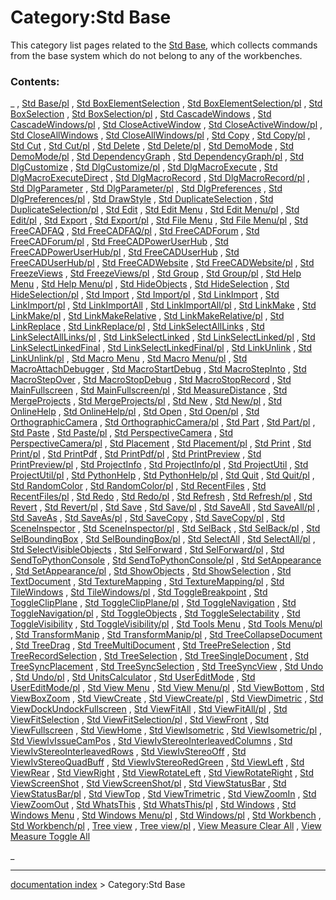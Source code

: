 # Category:Std Base
This category list pages related to the [Std Base](Std_Base.md), which collects commands from the base system which do not belong to any of the workbenches.

### Contents:

_ , [Std Base/pl](Std_Base/pl.md) , [Std BoxElementSelection](Std_BoxElementSelection.md) , [Std BoxElementSelection/pl](Std_BoxElementSelection/pl.md) , [Std BoxSelection](Std_BoxSelection.md) , [Std BoxSelection/pl](Std_BoxSelection/pl.md) , [Std CascadeWindows](Std_CascadeWindows.md) , [Std CascadeWindows/pl](Std_CascadeWindows/pl.md) , [Std CloseActiveWindow](Std_CloseActiveWindow.md) , [Std CloseActiveWindow/pl](Std_CloseActiveWindow/pl.md) , [Std CloseAllWindows](Std_CloseAllWindows.md) , [Std CloseAllWindows/pl](Std_CloseAllWindows/pl.md) , [Std Copy](Std_Copy.md) , [Std Copy/pl](Std_Copy/pl.md) , [Std Cut](Std_Cut.md) , [Std Cut/pl](Std_Cut/pl.md) , [Std Delete](Std_Delete.md) , [Std Delete/pl](Std_Delete/pl.md) , [Std DemoMode](Std_DemoMode.md) , [Std DemoMode/pl](Std_DemoMode/pl.md) , [Std DependencyGraph](Std_DependencyGraph.md) , [Std DependencyGraph/pl](Std_DependencyGraph/pl.md) , [Std DlgCustomize](Std_DlgCustomize.md) , [Std DlgCustomize/pl](Std_DlgCustomize/pl.md) , [Std DlgMacroExecute](Std_DlgMacroExecute.md) , [Std DlgMacroExecuteDirect](Std_DlgMacroExecuteDirect.md) , [Std DlgMacroRecord](Std_DlgMacroRecord.md) , [Std DlgMacroRecord/pl](Std_DlgMacroRecord/pl.md) , [Std DlgParameter](Std_DlgParameter.md) , [Std DlgParameter/pl](Std_DlgParameter/pl.md) , [Std DlgPreferences](Std_DlgPreferences.md) , [Std DlgPreferences/pl](Std_DlgPreferences/pl.md) , [Std DrawStyle](Std_DrawStyle.md) , [Std DuplicateSelection](Std_DuplicateSelection.md) , [Std DuplicateSelection/pl](Std_DuplicateSelection/pl.md) , [Std Edit](Std_Edit.md) , [Std Edit Menu](Std_Edit_Menu.md) , [Std Edit Menu/pl](Std_Edit_Menu/pl.md) , [Std Edit/pl](Std_Edit/pl.md) , [Std Export](Std_Export.md) , [Std Export/pl](Std_Export/pl.md) , [Std File Menu](Std_File_Menu.md) , [Std File Menu/pl](Std_File_Menu/pl.md) , [Std FreeCADFAQ](Std_FreeCADFAQ.md) , [Std FreeCADFAQ/pl](Std_FreeCADFAQ/pl.md) , [Std FreeCADForum](Std_FreeCADForum.md) , [Std FreeCADForum/pl](Std_FreeCADForum/pl.md) , [Std FreeCADPowerUserHub](Std_FreeCADPowerUserHub.md) , [Std FreeCADPowerUserHub/pl](Std_FreeCADPowerUserHub/pl.md) , [Std FreeCADUserHub](Std_FreeCADUserHub.md) , [Std FreeCADUserHub/pl](Std_FreeCADUserHub/pl.md) , [Std FreeCADWebsite](Std_FreeCADWebsite.md) , [Std FreeCADWebsite/pl](Std_FreeCADWebsite/pl.md) , [Std FreezeViews](Std_FreezeViews.md) , [Std FreezeViews/pl](Std_FreezeViews/pl.md) , [Std Group](Std_Group.md) , [Std Group/pl](Std_Group/pl.md) , [Std Help Menu](Std_Help_Menu.md) , [Std Help Menu/pl](Std_Help_Menu/pl.md) , [Std HideObjects](Std_HideObjects.md) , [Std HideSelection](Std_HideSelection.md) , [Std HideSelection/pl](Std_HideSelection/pl.md) , [Std Import](Std_Import.md) , [Std Import/pl](Std_Import/pl.md) , [Std LinkImport](Std_LinkImport.md) , [Std LinkImport/pl](Std_LinkImport/pl.md) , [Std LinkImportAll](Std_LinkImportAll.md) , [Std LinkImportAll/pl](Std_LinkImportAll/pl.md) , [Std LinkMake](Std_LinkMake.md) , [Std LinkMake/pl](Std_LinkMake/pl.md) , [Std LinkMakeRelative](Std_LinkMakeRelative.md) , [Std LinkMakeRelative/pl](Std_LinkMakeRelative/pl.md) , [Std LinkReplace](Std_LinkReplace.md) , [Std LinkReplace/pl](Std_LinkReplace/pl.md) , [Std LinkSelectAllLinks](Std_LinkSelectAllLinks.md) , [Std LinkSelectAllLinks/pl](Std_LinkSelectAllLinks/pl.md) , [Std LinkSelectLinked](Std_LinkSelectLinked.md) , [Std LinkSelectLinked/pl](Std_LinkSelectLinked/pl.md) , [Std LinkSelectLinkedFinal](Std_LinkSelectLinkedFinal.md) , [Std LinkSelectLinkedFinal/pl](Std_LinkSelectLinkedFinal/pl.md) , [Std LinkUnlink](Std_LinkUnlink.md) , [Std LinkUnlink/pl](Std_LinkUnlink/pl.md) , [Std Macro Menu](Std_Macro_Menu.md) , [Std Macro Menu/pl](Std_Macro_Menu/pl.md) , [Std MacroAttachDebugger](Std_MacroAttachDebugger.md) , [Std MacroStartDebug](Std_MacroStartDebug.md) , [Std MacroStepInto](Std_MacroStepInto.md) , [Std MacroStepOver](Std_MacroStepOver.md) , [Std MacroStopDebug](Std_MacroStopDebug.md) , [Std MacroStopRecord](Std_MacroStopRecord.md) , [Std MainFullscreen](Std_MainFullscreen.md) , [Std MainFullscreen/pl](Std_MainFullscreen/pl.md) , [Std MeasureDistance](Std_MeasureDistance.md) , [Std MergeProjects](Std_MergeProjects.md) , [Std MergeProjects/pl](Std_MergeProjects/pl.md) , [Std New](Std_New.md) , [Std New/pl](Std_New/pl.md) , [Std OnlineHelp](Std_OnlineHelp.md) , [Std OnlineHelp/pl](Std_OnlineHelp/pl.md) , [Std Open](Std_Open.md) , [Std Open/pl](Std_Open/pl.md) , [Std OrthographicCamera](Std_OrthographicCamera.md) , [Std OrthographicCamera/pl](Std_OrthographicCamera/pl.md) , [Std Part](Std_Part.md) , [Std Part/pl](Std_Part/pl.md) , [Std Paste](Std_Paste.md) , [Std Paste/pl](Std_Paste/pl.md) , [Std PerspectiveCamera](Std_PerspectiveCamera.md) , [Std PerspectiveCamera/pl](Std_PerspectiveCamera/pl.md) , [Std Placement](Std_Placement.md) , [Std Placement/pl](Std_Placement/pl.md) , [Std Print](Std_Print.md) , [Std Print/pl](Std_Print/pl.md) , [Std PrintPdf](Std_PrintPdf.md) , [Std PrintPdf/pl](Std_PrintPdf/pl.md) , [Std PrintPreview](Std_PrintPreview.md) , [Std PrintPreview/pl](Std_PrintPreview/pl.md) , [Std ProjectInfo](Std_ProjectInfo.md) , [Std ProjectInfo/pl](Std_ProjectInfo/pl.md) , [Std ProjectUtil](Std_ProjectUtil.md) , [Std ProjectUtil/pl](Std_ProjectUtil/pl.md) , [Std PythonHelp](Std_PythonHelp.md) , [Std PythonHelp/pl](Std_PythonHelp/pl.md) , [Std Quit](Std_Quit.md) , [Std Quit/pl](Std_Quit/pl.md) , [Std RandomColor](Std_RandomColor.md) , [Std RandomColor/pl](Std_RandomColor/pl.md) , [Std RecentFiles](Std_RecentFiles.md) , [Std RecentFiles/pl](Std_RecentFiles/pl.md) , [Std Redo](Std_Redo.md) , [Std Redo/pl](Std_Redo/pl.md) , [Std Refresh](Std_Refresh.md) , [Std Refresh/pl](Std_Refresh/pl.md) , [Std Revert](Std_Revert.md) , [Std Revert/pl](Std_Revert/pl.md) , [Std Save](Std_Save.md) , [Std Save/pl](Std_Save/pl.md) , [Std SaveAll](Std_SaveAll.md) , [Std SaveAll/pl](Std_SaveAll/pl.md) , [Std SaveAs](Std_SaveAs.md) , [Std SaveAs/pl](Std_SaveAs/pl.md) , [Std SaveCopy](Std_SaveCopy.md) , [Std SaveCopy/pl](Std_SaveCopy/pl.md) , [Std SceneInspector](Std_SceneInspector.md) , [Std SceneInspector/pl](Std_SceneInspector/pl.md) , [Std SelBack](Std_SelBack.md) , [Std SelBack/pl](Std_SelBack/pl.md) , [Std SelBoundingBox](Std_SelBoundingBox.md) , [Std SelBoundingBox/pl](Std_SelBoundingBox/pl.md) , [Std SelectAll](Std_SelectAll.md) , [Std SelectAll/pl](Std_SelectAll/pl.md) , [Std SelectVisibleObjects](Std_SelectVisibleObjects.md) , [Std SelForward](Std_SelForward.md) , [Std SelForward/pl](Std_SelForward/pl.md) , [Std SendToPythonConsole](Std_SendToPythonConsole.md) , [Std SendToPythonConsole/pl](Std_SendToPythonConsole/pl.md) , [Std SetAppearance](Std_SetAppearance.md) , [Std SetAppearance/pl](Std_SetAppearance/pl.md) , [Std ShowObjects](Std_ShowObjects.md) , [Std ShowSelection](Std_ShowSelection.md) , [Std TextDocument](Std_TextDocument.md) , [Std TextureMapping](Std_TextureMapping.md) , [Std TextureMapping/pl](Std_TextureMapping/pl.md) , [Std TileWindows](Std_TileWindows.md) , [Std TileWindows/pl](Std_TileWindows/pl.md) , [Std ToggleBreakpoint](Std_ToggleBreakpoint.md) , [Std ToggleClipPlane](Std_ToggleClipPlane.md) , [Std ToggleClipPlane/pl](Std_ToggleClipPlane/pl.md) , [Std ToggleNavigation](Std_ToggleNavigation.md) , [Std ToggleNavigation/pl](Std_ToggleNavigation/pl.md) , [Std ToggleObjects](Std_ToggleObjects.md) , [Std ToggleSelectability](Std_ToggleSelectability.md) , [Std ToggleVisibility](Std_ToggleVisibility.md) , [Std ToggleVisibility/pl](Std_ToggleVisibility/pl.md) , [Std Tools Menu](Std_Tools_Menu.md) , [Std Tools Menu/pl](Std_Tools_Menu/pl.md) , [Std TransformManip](Std_TransformManip.md) , [Std TransformManip/pl](Std_TransformManip/pl.md) , [Std TreeCollapseDocument](Std_TreeCollapseDocument.md) , [Std TreeDrag](Std_TreeDrag.md) , [Std TreeMultiDocument](Std_TreeMultiDocument.md) , [Std TreePreSelection](Std_TreePreSelection.md) , [Std TreeRecordSelection](Std_TreeRecordSelection.md) , [Std TreeSelection](Std_TreeSelection.md) , [Std TreeSingleDocument](Std_TreeSingleDocument.md) , [Std TreeSyncPlacement](Std_TreeSyncPlacement.md) , [Std TreeSyncSelection](Std_TreeSyncSelection.md) , [Std TreeSyncView](Std_TreeSyncView.md) , [Std Undo](Std_Undo.md) , [Std Undo/pl](Std_Undo/pl.md) , [Std UnitsCalculator](Std_UnitsCalculator.md) , [Std UserEditMode](Std_UserEditMode.md) , [Std UserEditMode/pl](Std_UserEditMode/pl.md) , [Std View Menu](Std_View_Menu.md) , [Std View Menu/pl](Std_View_Menu/pl.md) , [Std ViewBottom](Std_ViewBottom.md) , [Std ViewBoxZoom](Std_ViewBoxZoom.md) , [Std ViewCreate](Std_ViewCreate.md) , [Std ViewCreate/pl](Std_ViewCreate/pl.md) , [Std ViewDimetric](Std_ViewDimetric.md) , [Std ViewDockUndockFullscreen](Std_ViewDockUndockFullscreen.md) , [Std ViewFitAll](Std_ViewFitAll.md) , [Std ViewFitAll/pl](Std_ViewFitAll/pl.md) , [Std ViewFitSelection](Std_ViewFitSelection.md) , [Std ViewFitSelection/pl](Std_ViewFitSelection/pl.md) , [Std ViewFront](Std_ViewFront.md) , [Std ViewFullscreen](Std_ViewFullscreen.md) , [Std ViewHome](Std_ViewHome.md) , [Std ViewIsometric](Std_ViewIsometric.md) , [Std ViewIsometric/pl](Std_ViewIsometric/pl.md) , [Std ViewIvIssueCamPos](Std_ViewIvIssueCamPos.md) , [Std ViewIvStereoInterleavedColumns](Std_ViewIvStereoInterleavedColumns.md) , [Std ViewIvStereoInterleavedRows](Std_ViewIvStereoInterleavedRows.md) , [Std ViewIvStereoOff](Std_ViewIvStereoOff.md) , [Std ViewIvStereoQuadBuff](Std_ViewIvStereoQuadBuff.md) , [Std ViewIvStereoRedGreen](Std_ViewIvStereoRedGreen.md) , [Std ViewLeft](Std_ViewLeft.md) , [Std ViewRear](Std_ViewRear.md) , [Std ViewRight](Std_ViewRight.md) , [Std ViewRotateLeft](Std_ViewRotateLeft.md) , [Std ViewRotateRight](Std_ViewRotateRight.md) , [Std ViewScreenShot](Std_ViewScreenShot.md) , [Std ViewScreenShot/pl](Std_ViewScreenShot/pl.md) , [Std ViewStatusBar](Std_ViewStatusBar.md) , [Std ViewStatusBar/pl](Std_ViewStatusBar/pl.md) , [Std ViewTop](Std_ViewTop.md) , [Std ViewTrimetric](Std_ViewTrimetric.md) , [Std ViewZoomIn](Std_ViewZoomIn.md) , [Std ViewZoomOut](Std_ViewZoomOut.md) , [Std WhatsThis](Std_WhatsThis.md) , [Std WhatsThis/pl](Std_WhatsThis/pl.md) , [Std Windows](Std_Windows.md) , [Std Windows Menu](Std_Windows_Menu.md) , [Std Windows Menu/pl](Std_Windows_Menu/pl.md) , [Std Windows/pl](Std_Windows/pl.md) , [Std Workbench](Std_Workbench.md) , [Std Workbench/pl](Std_Workbench/pl.md) , [Tree view](Tree_view.md) , [Tree view/pl](Tree_view/pl.md) , [View Measure Clear All](View_Measure_Clear_All.md) , [View Measure Toggle All](View_Measure_Toggle_All.md)

_

---
[documentation index](../README.md) > Category:Std Base
